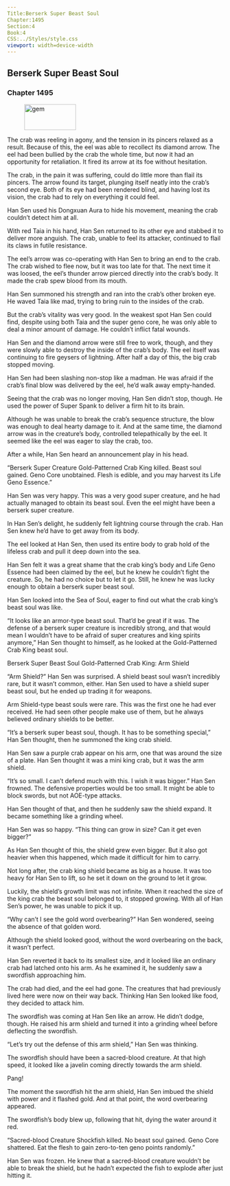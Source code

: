 ```yaml
---
Title:Berserk Super Beast Soul 
Chapter:1495 
Section:4 
Book:4 
CSS:../Styles/style.css 
viewport: width=device-width
---
```

  
## Berserk Super Beast Soul
### Chapter 1495
  
<figure>
	<img src="../Images/gem.gif" alt="gem" id="gem" width="120" height="60" />
</figure>
  

  
The crab was reeling in agony, and the tension in its pincers relaxed as a result. Because of this, the eel was able to recollect its diamond arrow. The eel had been bullied by the crab the whole time, but now it had an opportunity for retaliation. It fired its arrow at its foe without hesitation.

The crab, in the pain it was suffering, could do little more than flail its pincers. The arrow found its target, plunging itself neatly into the crab’s second eye. Both of its eye had been rendered blind, and having lost its vision, the crab had to rely on everything it could feel.

Han Sen used his Dongxuan Aura to hide his movement, meaning the crab couldn’t detect him at all.

With red Taia in his hand, Han Sen returned to its other eye and stabbed it to deliver more anguish. The crab, unable to feel its attacker, continued to flail its claws in futile resistance.

The eel’s arrow was co-operating with Han Sen to bring an end to the crab. The crab wished to flee now, but it was too late for that. The next time it was loosed, the eel’s thunder arrow pierced directly into the crab’s body. It made the crab spew blood from its mouth.

Han Sen summoned his strength and ran into the crab’s other broken eye. He waved Taia like mad, trying to bring ruin to the insides of the crab.

But the crab’s vitality was very good. In the weakest spot Han Sen could find, despite using both Taia and the super geno core, he was only able to deal a minor amount of damage. He couldn’t inflict fatal wounds.

Han Sen and the diamond arrow were still free to work, though, and they were slowly able to destroy the inside of the crab’s body. The eel itself was continuing to fire geysers of lightning. After half a day of this, the big crab stopped moving.

Han Sen had been slashing non-stop like a madman. He was afraid if the crab’s final blow was delivered by the eel, he’d walk away empty-handed.

Seeing that the crab was no longer moving, Han Sen didn’t stop, though. He used the power of Super Spank to deliver a firm hit to its brain.

Although he was unable to break the crab’s sequence structure, the blow was enough to deal hearty damage to it. And at the same time, the diamond arrow was in the creature’s body, controlled telepathically by the eel. It seemed like the eel was eager to slay the crab, too.

After a while, Han Sen heard an announcement play in his head.

“Berserk Super Creature Gold-Patterned Crab King killed. Beast soul gained. Geno Core unobtained. Flesh is edible, and you may harvest its Life Geno Essence.”

Han Sen was very happy. This was a very good super creature, and he had actually managed to obtain its beast soul. Even the eel might have been a berserk super creature.

In Han Sen’s delight, he suddenly felt lightning course through the crab. Han Sen knew he’d have to get away from its body.

The eel looked at Han Sen, then used its entire body to grab hold of the lifeless crab and pull it deep down into the sea.

Han Sen felt it was a great shame that the crab king’s body and Life Geno Essence had been claimed by the eel, but he knew he couldn’t fight the creature. So, he had no choice but to let it go. Still, he knew he was lucky enough to obtain a berserk super beast soul.

Han Sen looked into the Sea of Soul, eager to find out what the crab king’s beast soul was like.

“It looks like an armor-type beast soul. That’d be great if it was. The defense of a berserk super creature is incredibly strong, and that would mean I wouldn’t have to be afraid of super creatures and king spirits anymore,” Han Sen thought to himself, as he looked at the Gold-Patterned Crab King beast soul.

Berserk Super Beast Soul Gold-Patterned Crab King: Arm Shield

“Arm Shield?” Han Sen was surprised. A shield beast soul wasn’t incredibly rare, but it wasn’t common, either. Han Sen used to have a shield super beast soul, but he ended up trading it for weapons.

Arm Shield-type beast souls were rare. This was the first one he had ever received. He had seen other people make use of them, but he always believed ordinary shields to be better.

“It’s a berserk super beast soul, though. It has to be something special,” Han Sen thought, then he summoned the king crab shield.

Han Sen saw a purple crab appear on his arm, one that was around the size of a plate. Han Sen thought it was a mini king crab, but it was the arm shield.

“It’s so small. I can’t defend much with this. I wish it was bigger.” Han Sen frowned. The defensive properties would be too small. It might be able to block swords, but not AOE-type attacks.

Han Sen thought of that, and then he suddenly saw the shield expand. It became something like a grinding wheel.

Han Sen was so happy. “This thing can grow in size? Can it get even bigger?”

As Han Sen thought of this, the shield grew even bigger. But it also got heavier when this happened, which made it difficult for him to carry.

Not long after, the crab king shield became as big as a house. It was too heavy for Han Sen to lift, so he set it down on the ground to let it grow.

Luckily, the shield’s growth limit was not infinite. When it reached the size of the king crab the beast soul belonged to, it stopped growing. With all of Han Sen’s power, he was unable to pick it up.

“Why can’t I see the gold word overbearing?” Han Sen wondered, seeing the absence of that golden word.

Although the shield looked good, without the word overbearing on the back, it wasn’t perfect.

Han Sen reverted it back to its smallest size, and it looked like an ordinary crab had latched onto his arm. As he examined it, he suddenly saw a swordfish approaching him.

The crab had died, and the eel had gone. The creatures that had previously lived here were now on their way back. Thinking Han Sen looked like food, they decided to attack him.

The swordfish was coming at Han Sen like an arrow. He didn’t dodge, though. He raised his arm shield and turned it into a grinding wheel before deflecting the swordfish.

“Let’s try out the defense of this arm shield,” Han Sen was thinking.

The swordfish should have been a sacred-blood creature. At that high speed, it looked like a javelin coming directly towards the arm shield.

Pang!

The moment the swordfish hit the arm shield, Han Sen imbued the shield with power and it flashed gold. And at that point, the word overbearing appeared.

The swordfish’s body blew up, following that hit, dying the water around it red.

“Sacred-blood Creature Shockfish killed. No beast soul gained. Geno Core shattered. Eat the flesh to gain zero-to-ten geno points randomly.”

Han Sen was frozen. He knew that a sacred-blood creature wouldn’t be able to break the shield, but he hadn’t expected the fish to explode after just hitting it.